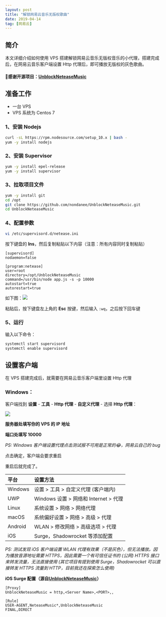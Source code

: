 ```yaml
---
layout: post
title: "解锁网易云音乐无版权歌曲"
date: 2019-04-14
tag: [网易云]
---  
```


## 简介

本文详细介绍如何使用 VPS 搭建解锁网易云音乐无版权音乐的小代理，搭建完成后，在网易云音乐客户端设置 Http 代理后，即可播放无版权的灰色歌曲。

#### 🙏感谢开源项目：[UnblockNeteaseMusic](https://github.com/nondanee/UnblockNeteaseMusic)

## 准备工作

*   一台 VPS
*   VPS 系统为 Centos 7

### 1、安装 Nodejs

```bash
curl -sL https://rpm.nodesource.com/setup_10.x | bash -
yum -y install nodejs
```

### 2、安装 Supervisor

```bash
yum -y install epel-release
yum -y install supervisor
```

### 3、拉取项目文件

```bash
yum -y install git
cd /opt
git clone https://github.com/nondanee/UnblockNeteaseMusic.git
cd UnblockNeteaseMusic
```

### 4、配置参数

```bash
vi /etc/supervisord.d/netease.ini
```

按下键盘的 **Ins**，然后复制粘贴以下内容（注意：所有内容同时复制粘贴）

```
[supervisord]
nodaemon=false

[program:netease]
user=root
directory=/opt/UnblockNeteaseMusic
command=/usr/bin/node app.js -s -p 10000
autostart=true
autorestart=true
```

如下图：![](https://ws1.sinaimg.cn/large/007y2B48gy1g1wpbkcvw7j30p70llglv.jpg)

粘贴后，按下键盘左上角的 **Esc** 按键，然后输入 `:wq`，之后按下回车键

### 5、运行

输入以下命令：

```bash
systemctl start supervisord
systemctl enable supervisord
```

## 设置客户端

在 VPS 搭建完成后，就需要在网易云音乐客户端里设置 Http 代理

### Windows：

客户端找到 **设置** - **工具** - **Http 代理** - **自定义代理** - 选择 **Http 代理**：

![](https://ws1.sinaimg.cn/large/007y2B48gy1g1wpigwxvrj30sy0j63zg.jpg)

**服务器处填写你的 VPS 的 IP 地址**

**端口处填写 10000**

*PS: Windows 客户端设置代理点击测试报不可用是正常的😂，网易云自己的 bug*

点击确定，客户端会要求重启

重启后就完成了。

| 平台    | 设置方法                         |
| :------ | :------------------------------- |
| Windows | 设置 > 工具 > 自定义代理 (客户端内) |
| UWP     | Windows 设置 > 网络和 Internet > 代理  |
| Linux   | 系统设置 > 网络 > 网络代理           |
| macOS   | 系统偏好设置 > 网络 > 高级 > 代理      |
| Android | WLAN > 修改网络 > 高级选项 > 代理      |
| iOS     | Surge，Shadowrocket 等添加配置    |

*PS: 测试发现 iOS 客户端设置 WLAN 代理有效果（不是灰色），但无法播放。因为播放音源地址需要 HTTPS，因此需要一个有可信任证书的 (公网) HTTPS 接口来转发流量，无法直接使用 (其它项目有提到使用 Surge，Shadowrocket 可以直接转发 HTTPS 流量到 HTTP，目前我还在探索怎么使用)*<br>

**iOS Surge 配置（源自[UnblockNeteaseMusic](https://github.com/nondanee/UnblockNeteaseMusic)）**
```
[Proxy]
UnblockNeteaseMusic = http,<Server Name>,<PORT>,,
 
[Rule]
USER-AGENT,NeteaseMusic*,UnblockNeteaseMusic 
FINAL,DIRECT
```